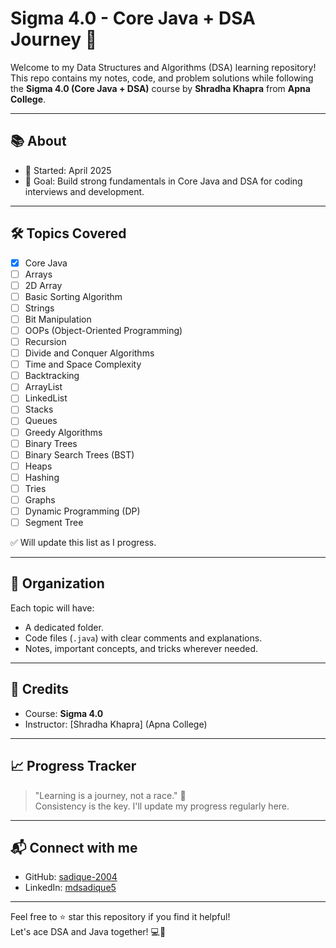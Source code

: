 # Sigma 4.0 - Core Java + DSA Journey 🚀

Welcome to my Data Structures and Algorithms (DSA) learning repository!  
This repo contains my notes, code, and problem solutions while following the **Sigma 4.0 (Core Java + DSA)** course by **Shradha Khapra** from **Apna College**.

---

## 📚 About

- 📅 Started: April 2025
- 🎯 Goal: Build strong fundamentals in Core Java and DSA for coding interviews and development.

---

## 🛠️ Topics Covered

- [x] Core Java
- [ ] Arrays
- [ ] 2D Array
- [ ] Basic Sorting Algorithm
- [ ] Strings
- [ ] Bit Manipulation
- [ ] OOPs (Object-Oriented Programming)
- [ ] Recursion
- [ ] Divide and Conquer Algorithms
- [ ] Time and Space Complexity
- [ ] Backtracking
- [ ] ArrayList
- [ ] LinkedList
- [ ] Stacks
- [ ] Queues
- [ ] Greedy Algorithms
- [ ] Binary Trees
- [ ] Binary Search Trees (BST)
- [ ] Heaps
- [ ] Hashing
- [ ] Tries
- [ ] Graphs
- [ ] Dynamic Programming (DP)
- [ ] Segment Tree

✅ Will update this list as I progress.

---

## 📂 Organization

Each topic will have:
- A dedicated folder.
- Code files (`.java`) with clear comments and explanations.
- Notes, important concepts, and tricks wherever needed.

---

## 🌟 Credits

- Course: **Sigma 4.0**
- Instructor: [Shradha Khapra] (Apna College)

---

## 📈 Progress Tracker

> "Learning is a journey, not a race." 🚀  
Consistency is the key. I'll update my progress regularly here.

---

## 📬 Connect with me

- GitHub: [sadique-2004](https://github.com/sadique-2004)
- LinkedIn: [mdsadique5](https://www.linkedin.com/in/mdsadique5) <!-- Update with your LinkedIn link if you want -->

---

Feel free to ⭐️ star this repository if you find it helpful!  
Let's ace DSA and Java together! 💻🎯